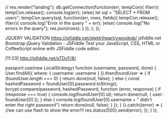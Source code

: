 // res.render("landing");
    db.getConnection(function(err, tempCon){
        if(err){
            tempCon.release();
            console.log(err);
        }else{
            let sql = "SELECT * FROM users";
            tempCon.query(sql, function(err, rows, fields){
                tempCon.release();
                if(err){
                    console.log("Error in the query " + err);
                }else{
                    console.log("No errors in the query");
                    res.json(rows);
                }
            });
        };
    });

JQUERY VALIDATION
https://jsfiddle.net/elektriheart/vwoojkob/
jsfiddle.net
Bootstrap jQuery Validation - JSFiddle
Test your JavaScript, CSS, HTML or CoffeeScript online with JSFiddle code editor.


[11:23] 
http://jsfiddle.net/sTDcF/8/


passport.use(new LocalStrategy(
    function (username, password, done) {
        User.findAll({
            where: {
                username: username
            }
        }).then(foundUser => {
            if (foundUser.length === 0) {
                return done(null, false);
            } else {
                const hashedPassword = foundUser[0].password.toString();
                bcrypt.compare(password, hashedPassword, function (error, response) {
                    if (response === true) {
                        console.log(foundUser[0].id);
                        return done(null, {
                            user: foundUser[0]
                        });
                    } else {
                        console.log(foundUser[0].username + " didn't enter the right password")
                        return done(null, false);
                    }
                });
            }
        }).catch((error) => {
            //we can use flash to show the error!!!
            res.status(500).send(error);
        });
    }
));